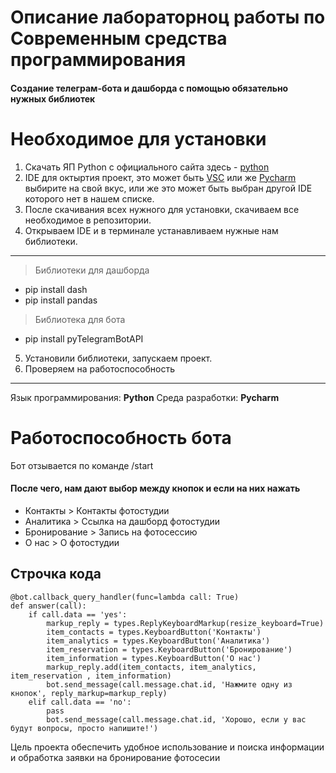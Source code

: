 # Описание лабораторноц работы по Современным средства программирования
####  Создание телеграм-бота и дашборда с помощью обязательно нужных библиотек

# Необходимое для установки
1. Скачать ЯП Python c официального сайта здесь - [python](https://www.python.org/downloads/)
2. IDE для октыртия проект, это может быть [VSC](https://code.visualstudio.com/) или же [Pycharm](https://www.jetbrains.com/pycharm/download/?section=windows) выбирите на свой вкус, или же это может быть выбран другой IDE которого нет в нашем списке.
3. После скачивания всех нужного для установки, скачиваем все необходимое в репозитории.
4. Открываем IDE и в терминале устанавливаем нужные нам библиотеки.
-----------------------------
> Библиотеки для дашборда
* pip install dash
* pip install pandas
> Библиотека для бота
* pip install pyTelegramBotAPI
5. Установили библиотеки, запускаем проект.
6. Проверяем на работоспособность
-----------------------------
Язык программирования: __Python__
Среда разработки: __Pycharm__

 # Работоспособность бота
Бот отзывается по команде /start
#### После чего, нам дают выбор между кнопок и если на них нажать 
* Контакты > Контакты фотостудии
* Аналитика > Ссылка на дашборд фотостудии
* Бронирование > Запись на фотосессию
* О нас > О фотостудии 

## Строчка кода
```
@bot.callback_query_handler(func=lambda call: True)
def answer(call):
    if call.data == 'yes':
        markup_reply = types.ReplyKeyboardMarkup(resize_keyboard=True)
        item_contacts = types.KeyboardButton('Контакты')
        item_analytics = types.KeyboardButton('Аналитика')
        item_reservation = types.KeyboardButton('Бронирование')
        item_information = types.KeyboardButton('О нас')
        markup_reply.add(item_contacts, item_analytics, item_reservation , item_information)
        bot.send_message(call.message.chat.id, 'Нажмите одну из кнопок', reply_markup=markup_reply)
    elif call.data == 'no':
        pass
        bot.send_message(call.message.chat.id, 'Хорошо, если у вас будут вопросы, просто напишите!')
```

Цель проекта обеспечить удобное использование и поиска информации и обработка заявки на бронирование фотосесии
